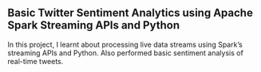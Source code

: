 ## Basic Twitter Sentiment Analytics using Apache Spark Streaming APIs and Python
In this project, I learnt about processing live data streams using Spark’s streaming APIs and Python. Also performed basic sentiment analysis of real-time tweets.
